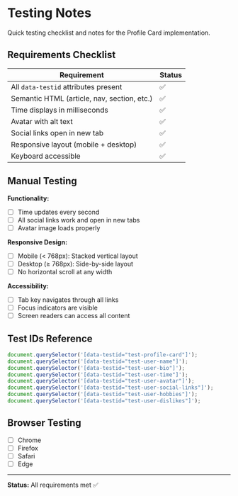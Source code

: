 # Testing Notes

Quick testing checklist and notes for the Profile Card implementation.

## Requirements Checklist

| Requirement                                 | Status |
| ------------------------------------------- | ------ |
| All `data-testid` attributes present        | ✅     |
| Semantic HTML (article, nav, section, etc.) | ✅     |
| Time displays in milliseconds               | ✅     |
| Avatar with alt text                        | ✅     |
| Social links open in new tab                | ✅     |
| Responsive layout (mobile + desktop)        | ✅     |
| Keyboard accessible                         | ✅     |

## Manual Testing

**Functionality:**

- [ ] Time updates every second
- [ ] All social links work and open in new tabs
- [ ] Avatar image loads properly

**Responsive Design:**

- [ ] Mobile (< 768px): Stacked vertical layout
- [ ] Desktop (≥ 768px): Side-by-side layout
- [ ] No horizontal scroll at any width

**Accessibility:**

- [ ] Tab key navigates through all links
- [ ] Focus indicators are visible
- [ ] Screen readers can access all content

## Test IDs Reference

```javascript
document.querySelector('[data-testid="test-profile-card"]');
document.querySelector('[data-testid="test-user-name"]');
document.querySelector('[data-testid="test-user-bio"]');
document.querySelector('[data-testid="test-user-time"]');
document.querySelector('[data-testid="test-user-avatar"]');
document.querySelector('[data-testid="test-user-social-links"]');
document.querySelector('[data-testid="test-user-hobbies"]');
document.querySelector('[data-testid="test-user-dislikes"]');
```

## Browser Testing

- [ ] Chrome
- [ ] Firefox
- [ ] Safari
- [ ] Edge

---

**Status:** All requirements met ✅
